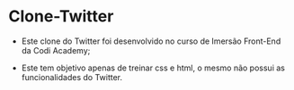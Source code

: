 # Clone-Twitter

 - Este clone do Twitter foi desenvolvido no curso de Imersão Front-End da Codi Academy;
 
 - Este tem objetivo apenas de treinar css e html, o mesmo não possui as funcionalidades do Twitter. 
